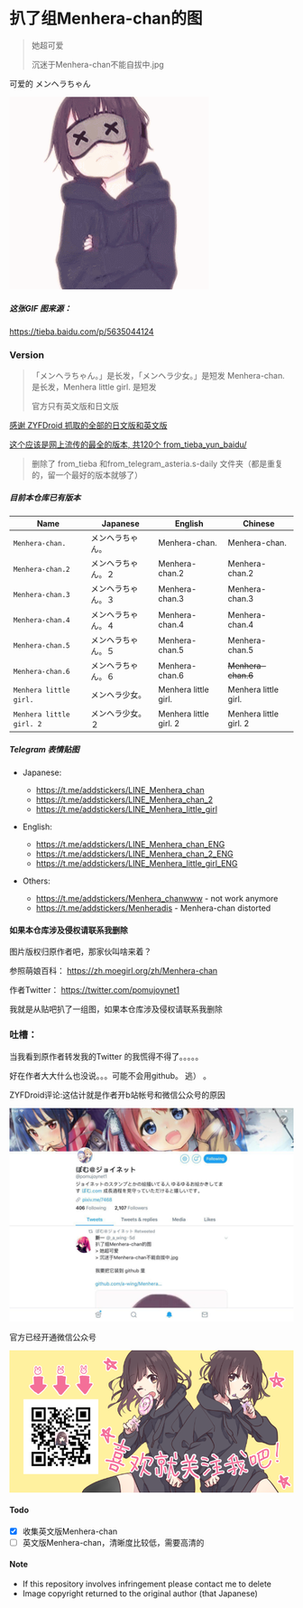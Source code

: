 扒了组Menhera-chan的图
=====

> 她超可爱
>
> 沉迷于Menhera-chan不能自拔中.jpg

可爱的 メンヘラちゃん


![Menhera-chan.gif](Menhera-chan.gif)

##### 这张GIF 图来源：
https://tieba.baidu.com/p/5635044124


### Version
> 「メンヘラちゃん。」是长发，「メンヘラ少女。」是短发
> Menhera-chan. 是长发，Menhera little girl. 是短发
>
> 官方只有英文版和日文版
>
[感谢 ZYFDroid 抓取的全部的日文版和英文版](from_ZYFDroid/)

[这个应该是网上流传的最全的版本, 共120个 from_tieba_yun_baidu/](from_tieba_yun_baidu/)

> 删除了 from_tieba 和from_telegram_asteria.s-daily 文件夹（都是重复的，留一个最好的版本就够了）

##### 目前本仓库已有版本
| Name                      | Japanese              | English                  | Chinese                      |
| ------------------------- | --------------------- | ------------------------ | ---------------------------- |
| `Menhera-chan.`           | メンヘラちゃん。      |  Menhera-chan.           | Menhera-chan.                |
| `Menhera-chan.2`          | メンヘラちゃん。２    |  Menhera-chan.2          | Menhera-chan.2               |
| `Menhera-chan.3`          | メンヘラちゃん。３    |  Menhera-chan.3          | Menhera-chan.3               |
| `Menhera-chan.4`          | メンヘラちゃん。４    |  Menhera-chan.4          | Menhera-chan.4               |
| `Menhera-chan.5`          | メンヘラちゃん。５    |  Menhera-chan.5          | Menhera-chan.5               |
| `Menhera-chan.6`          | メンヘラちゃん。６    |  Menhera-chan.6          | ~~Menhera-chan.6~~           |
| `Menhera little girl.`    | メンヘラ少女。        |  Menhera little girl.    | Menhera little girl.         |
| `Menhera little girl. 2`  | メンヘラ少女。２      |  Menhera little girl. 2  | Menhera little girl. 2       |

##### Telegram 表情贴图

- Japanese:
  - https://t.me/addstickers/LINE_Menhera_chan
  - https://t.me/addstickers/LINE_Menhera_chan_2
  - https://t.me/addstickers/LINE_Menhera_little_girl

- English:
  - https://t.me/addstickers/LINE_Menhera_chan_ENG
  - https://t.me/addstickers/LINE_Menhera_chan_2_ENG
  - https://t.me/addstickers/LINE_Menhera_little_girl_ENG

- Others:
  - https://t.me/addstickers/Menhera_chanwww - not work anymore
  - https://t.me/addstickers/Menheradis -  Menhera-chan distorted

#### 如果本仓库涉及侵权请联系我删除

图片版权归原作者吧，那家伙叫啥来着？

参照萌娘百科：
https://zh.moegirl.org/zh/Menhera-chan

作者Twitter：
https://twitter.com/pomujoynet1

我就是从贴吧扒了一组图，如果本仓库涉及侵权请联系我删除

### 吐槽：
当我看到原作者转发我的Twitter 的我慌得不得了。。。。。

好在作者大大什么也没说。。。可能不会用github。 逃） 。

ZYFDroid评论:这估计就是作者开b站帐号和微信公众号的原因

![Author_twitter.jpg](Author_twitter.jpg)

官方已经开通微信公众号

![weixin.jpg](weixin.jpg)

#### Todo
- [x] 收集英文版Menhera-chan
- [ ] 英文版Menhera-chan，清晰度比较低，需要高清的

#### Note
- If this repository involves infringement please contact me to delete
- Image copyright returned to the original author (that Japanese)

